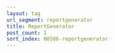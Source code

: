 ```yaml
---
layout: tag
url_segment: reportgenerator
title: ReportGenerator
post_count: 1
sort_index: 00586-reportgenerator
---
```

